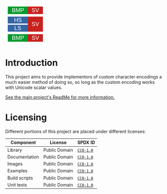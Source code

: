 <!--
    Copyright 2023 William Swartzendruber

    To the extent possible under law, the person who associated CC0 with this file has waived
    all copyright and related or neighboring rights to this file.

    You should have received a copy of the CC0 legalcode along with this work. If not, see
    <http://creativecommons.org/publicdomain/zero/1.0/>.

    SPDX-License-Identifier: CC0-1.0
-->

![RuneEncoding Logo](./RuneEncoding/PackageIcon.png)

# Introduction

This project aims to provide implementors of custom character encodings a much easier method of
doing so, so long as the custom encoding works with Unicode scalar values.

[See the main project's ReadMe for more information.](RuneEncoding/ReadMe.md)

# Licensing

Different portions of this project are placed under different licenses:

| Component     | License       | SPDX ID                           |
|---------------|---------------|-----------------------------------|
| Library       | Public Domain | [`CC0-1.0`](LICENSES/CC0-1.0.txt) |
| Documentation | Public Domain | [`CC0-1.0`](LICENSES/CC0-1.0.txt) |
| Images        | Public Domain | [`CC0-1.0`](LICENSES/CC0-1.0.txt) |
| Examples      | Public Domain | [`CC0-1.0`](LICENSES/CC0-1.0.txt) |
| Build scripts | Public Domain | [`CC0-1.0`](LICENSES/CC0-1.0.txt) |
| Unit tests    | Public Domain | [`CC0-1.0`](LICENSES/CC0-1.0.txt) |
